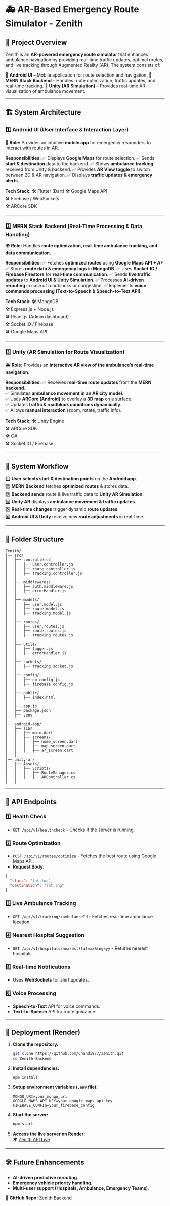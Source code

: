 # 🚑 AR-Based Emergency Route Simulator - Zenith

## 📌 Project Overview

Zenith is an **AR-powered emergency route simulator** that enhances ambulance navigation by providing real-time traffic updates, optimal routes, and live tracking through Augmented Reality (AR). The system consists of:

🔹 **Android UI** – Mobile application for route selection and navigation.
🔹 **MERN Stack Backend** – Handles route optimization, traffic updates, and real-time tracking.
🔹 **Unity (AR Simulation)** – Provides real-time AR visualization of ambulance movement.

---

## 🏗️ System Architecture

### 1️⃣ **Android UI (User Interface & Interaction Layer)**

📱 **Role:** Provides an intuitive **mobile app** for emergency responders to interact with routes in AR.

**Responsibilities:**
✅ Displays **Google Maps** for route selection.
✅ Sends **start & destination** data to the backend.
✅ Shows **ambulance tracking** received from Unity & backend.
✅ Provides **AR View toggle** to switch between 2D & AR navigation.
✅ Displays **traffic updates & emergency alerts**.

**Tech Stack:**
🛠 Flutter (Dart)
🛠 Google Maps API  
🛠 Firebase / WebSockets  
🛠 ARCore SDK

---

### 2️⃣ **MERN Stack Backend (Real-Time Processing & Data Handling)**

🌍 **Role:** Handles **route optimization, real-time ambulance tracking, and data communication**.

**Responsibilities:**
✅ Fetches **optimized routes** using **Google Maps API + A\***
✅ Stores **route data & emergency logs** in **MongoDB**.
✅ Uses **Socket.IO / Firebase Firestore** for **real-time communication**.
✅ Sends **live traffic updates** to **Android UI & Unity Simulation**.
✅ Processes **AI-driven rerouting** in case of roadblocks or congestion.
✅ Implements **voice commands processing (Text-to-Speech & Speech-to-Text API)**.

**Tech Stack:**
🛠 MongoDB  
🛠 Express.js + Node.js  
🛠 React.js (Admin dashboard)  
🛠 Socket.IO / Firebase  
🛠 Google Maps API

---

### 3️⃣ **Unity (AR Simulation for Route Visualization)**

🚑 **Role:** Provides an **interactive AR view of the ambulance’s real-time navigation**.

**Responsibilities:**
✅ Receives **real-time route updates** from the **MERN backend**.  
✅ Simulates **ambulance movement in an AR city model**.  
✅ Uses **ARCore (Android)** to overlay a **3D map** on a surface.  
✅ Updates **traffic & roadblock conditions dynamically**.  
✅ Allows **manual interaction** (zoom, rotate, traffic info).

**Tech Stack:**
🛠 Unity Engine  
🛠 ARCore SDK  
🛠 C#  
🛠 Socket.IO / Firebase

---

## 🔄 System Workflow

1️⃣ **User selects start & destination points** on the **Android app**.  
2️⃣ **MERN Backend** fetches **optimized routes** & stores data.  
3️⃣ **Backend sends** route & live traffic data to **Unity AR Simulation**.  
4️⃣ **Unity AR** displays **ambulance movement & traffic updates**.  
5️⃣ **Real-time changes** trigger dynamic **route updates**.  
6️⃣ **Android UI & Unity** receive new **route adjustments** in real-time.

---

## 📂 Folder Structure

```
Zenith/
│── src/
│   ├── controllers/
│   │   ├── user.controller.js
│   │   ├── route.controller.js
│   │   ├── tracking.controller.js
│   │
│   ├── middlewares/
│   │   ├── auth.middleware.js
│   │   ├── errorHandler.js
│   │
│   ├── models/
│   │   ├── user.model.js
│   │   ├── route.model.js
│   │   ├── tracking.model.js
│   │
│   ├── routes/
│   │   ├── user.routes.js
│   │   ├── route.routes.js
│   │   ├── tracking.routes.js
│   │
│   ├── utils/
│   │   ├── logger.js
│   │   ├── errorHandler.js
│   │
│   ├── sockets/
│   │   ├── tracking.socket.js
│   │
│   ├── config/
│   │   ├── db.config.js
│   │   ├── firebase.config.js
│   │
│   ├── public/
│   │   ├── index.html
│   │
│   ├── app.js
│   ├── package.json
│   ├── .env
│
│── android-app/
│   ├── lib/
│   │   ├── main.dart
│   │   ├── screens/
│   │   │   ├── home_screen.dart
│   │   │   ├── map_screen.dart
│   │   │   ├── ar_screen.dart
│   │
│── unity-ar/
│   ├── Assets/
│   │   ├── Scripts/
│   │   │   ├── RouteManager.cs
│   │   │   ├── ARController.cs
│   │
```

---

## 📌 API Endpoints

### **1️⃣ Health Check**

- `GET /api/v1/healthcheck` - Checks if the server is running.

### **2️⃣ Route Optimization**

- `POST /api/v1/routes/optimize` - Fetches the best route using Google Maps API.
- **Request Body:**

```json
{
  "start": "lat,lng",
  "destination": "lat,lng"
}
```

### **3️⃣ Live Ambulance Tracking**

- `GET /api/v1/tracking/:ambulanceId` - Fetches real-time ambulance location.

### **4️⃣ Nearest Hospital Suggestion**

- `GET /api/v1/hospitals/nearest?lat=xx&lng=yy` - Returns nearest hospitals.

### **5️⃣ Real-time Notifications**

- Uses **WebSockets** for alert updates.

### **6️⃣ Voice Processing**

- **Speech-to-Text** API for voice commands.
- **Text-to-Speech** API for route guidance.

---

## 🚀 Deployment (Render)

1. **Clone the repository:**
   ```bash
   git clone https://github.com/Chandi977/Zenith.git
   cd Zenith-Backend
   ```
2. **Install dependencies:**
   ```bash
   npm install
   ```
3. **Setup environment variables (`.env` file):**
   ```env
   MONGO_URI=your_mongo_uri
   GOOGLE_MAPS_API_KEY=your_google_maps_api_key
   FIREBASE_CONFIG=your_firebase_config
   ```
4. **Start the server:**
   ```bash
   npm start
   ```
5. **Access the live server on Render:**  
   🌍 [Zenith API Live](https://zenith-oy4b.onrender.com/api/v1/healthcheck)

---

## 🛠️ Future Enhancements

- **AI-driven predictive rerouting**.
- **Emergency vehicle priority handling**.
- **Multi-user support (Hospitals, Ambulance, Emergency Teams)**.

📌 **GitHub Repo:** [Zenith Backend](https://github.com/Chandi977/Zenith)
